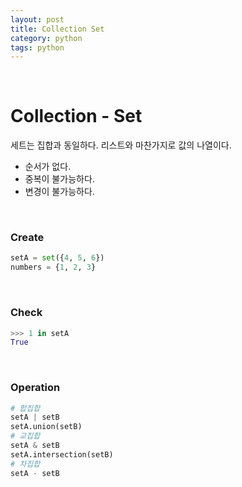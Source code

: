 ```yaml
---
layout: post
title: Collection Set
category: python
tags: python
---
```


&nbsp;

# Collection - Set

세트는 집합과 동일하다. 리스트와 마찬가지로 값의 나열이다.

- 순서가 없다.
- 중복이 불가능하다.
- 변경이 불가능하다.

&nbsp;

### Create

```python
setA = set({4, 5, 6})
numbers = {1, 2, 3}
```

&nbsp;

### Check

```python
>>> 1 in setA
True
```

&nbsp;

### Operation

```python
# 합집합
setA | setB
setA.union(setB)
# 교집합
setA & setB
setA.intersection(setB)
# 차집합
setA - setB
```

